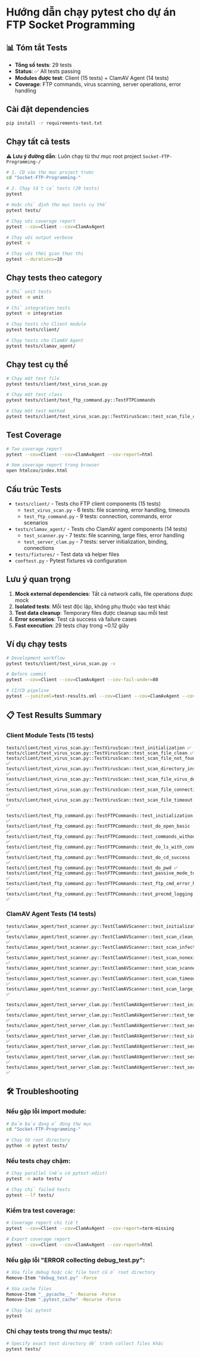 # Hướng dẫn chạy pytest cho dự án FTP Socket Programming

## 📊 Tóm tắt Tests
- **Tổng số tests**: 29 tests
- **Status**: ✅ All tests passing  
- **Modules được test**: Client (15 tests) + ClamAV Agent (14 tests)
- **Coverage**: FTP commands, virus scanning, server operations, error handling

## Cài đặt dependencies

```bash
pip install -r requirements-test.txt
```

## Chạy tất cả tests

**⚠️ Lưu ý đường dẫn**: Luôn chạy từ thư mục root project `Socket-FTP-Programming-/`

```bash
# 1. CD vào thư mục project trước
cd "Socket-FTP-Programming-"

# 2. Chạy tất cả tests (29 tests)
pytest

# Hoặc chỉ định thư mục tests cụ thể
pytest tests/

# Chạy với coverage report
pytest --cov=Client --cov=ClamAvAgent

# Chạy với output verbose
pytest -v

# Chạy với thời gian thực thi
pytest --durations=10
```

## Chạy tests theo category

```bash
# Chỉ unit tests
pytest -m unit

# Chỉ integration tests  
pytest -m integration

# Chạy tests cho Client module
pytest tests/client/

# Chạy tests cho ClamAV Agent
pytest tests/clamav_agent/
```

## Chạy test cụ thể

```bash
# Chạy một test file
pytest tests/client/test_virus_scan.py

# Chạy một test class
pytest tests/client/test_ftp_command.py::TestFTPCommands

# Chạy một test method
pytest tests/client/test_virus_scan.py::TestVirusScan::test_scan_file_clean
```

## Test Coverage

```bash
# Tạo coverage report
pytest --cov=Client --cov=ClamAvAgent --cov-report=html

# Xem coverage report trong browser
open htmlcov/index.html
```

## Cấu trúc Tests

- `tests/client/` - Tests cho FTP client components (15 tests)
  - `test_virus_scan.py` - 6 tests: file scanning, error handling, timeouts
  - `test_ftp_command.py` - 9 tests: connection, commands, error scenarios
- `tests/clamav_agent/` - Tests cho ClamAV agent components (14 tests)
  - `test_scanner.py` - 7 tests: file scanning, large files, error handling
  - `test_server_clam.py` - 7 tests: server initialization, binding, connections
- `tests/fixtures/` - Test data và helper files
- `conftest.py` - Pytest fixtures và configuration

## Lưu ý quan trọng

1. **Mock external dependencies**: Tất cả network calls, file operations được mock
2. **Isolated tests**: Mỗi test độc lập, không phụ thuộc vào test khác
3. **Test data cleanup**: Temporary files được cleanup sau mỗi test
4. **Error scenarios**: Test cả success và failure cases
5. **Fast execution**: 29 tests chạy trong ~0.12 giây

## Ví dụ chạy tests

```bash
# Development workflow
pytest tests/client/test_virus_scan.py -v

# Before commit
pytest --cov=Client --cov=ClamAvAgent --cov-fail-under=80

# CI/CD pipeline
pytest --junitxml=test-results.xml --cov=Client --cov=ClamAvAgent --cov-report=xml
```

## 📋 Test Results Summary

### Client Module Tests (15 tests)
```
tests/client/test_virus_scan.py::TestVirusScan::test_initialization ✅
tests/client/test_virus_scan.py::TestVirusScan::test_scan_file_clean ✅
tests/client/test_virus_scan.py::TestVirusScan::test_scan_file_not_found ✅
tests/client/test_virus_scan.py::TestVirusScan::test_scan_directory_instead_of_file ✅
tests/client/test_virus_scan.py::TestVirusScan::test_scan_file_virus_detected ✅
tests/client/test_virus_scan.py::TestVirusScan::test_scan_file_connection_error ✅
tests/client/test_virus_scan.py::TestVirusScan::test_scan_file_timeout ✅

tests/client/test_ftp_command.py::TestFTPCommands::test_initialization ✅
tests/client/test_ftp_command.py::TestFTPCommands::test_do_open_basic ✅
tests/client/test_ftp_command.py::TestFTPCommands::test_commands_without_connection ✅
tests/client/test_ftp_command.py::TestFTPCommands::test_do_ls_with_connection ✅
tests/client/test_ftp_command.py::TestFTPCommands::test_do_cd_success ✅
tests/client/test_ftp_command.py::TestFTPCommands::test_do_pwd ✅
tests/client/test_ftp_command.py::TestFTPCommands::test_passive_mode_toggle ✅
tests/client/test_ftp_command.py::TestFTPCommands::test_ftp_cmd_error_handling ✅
tests/client/test_ftp_command.py::TestFTPCommands::test_precmd_logging ✅
```

### ClamAV Agent Tests (14 tests)
```
tests/clamav_agent/test_scanner.py::TestClamAVScanner::test_initialization ✅
tests/clamav_agent/test_scanner.py::TestClamAVScanner::test_scan_clean_file ✅
tests/clamav_agent/test_scanner.py::TestClamAVScanner::test_scan_infected_file ✅
tests/clamav_agent/test_scanner.py::TestClamAVScanner::test_scan_nonexistent_file ✅
tests/clamav_agent/test_scanner.py::TestClamAVScanner::test_scan_scanner_error ✅
tests/clamav_agent/test_scanner.py::TestClamAVScanner::test_scan_timeout ✅
tests/clamav_agent/test_scanner.py::TestClamAVScanner::test_scan_large_file ✅

tests/clamav_agent/test_server_clam.py::TestClamAVAgentServer::test_initialization ✅
tests/clamav_agent/test_server_clam.py::TestClamAVAgentServer::test_temp_directory_creation ✅
tests/clamav_agent/test_server_clam.py::TestClamAVAgentServer::test_server_start_and_bind ✅
tests/clamav_agent/test_server_clam.py::TestClamAVAgentServer::test_simple_client_handling ✅
tests/clamav_agent/test_server_clam.py::TestClamAVAgentServer::test_server_socket_timeout_handling ✅
tests/clamav_agent/test_server_clam.py::TestClamAVAgentServer::test_server_stop ✅
tests/clamav_agent/test_server_clam.py::TestClamAVAgentServer::test_server_error_handling ✅
```

## 🛠️ Troubleshooting

### Nếu gặp lỗi import module:
```bash
# Đảm bảo đang ở đúng thư mục
cd "Socket-FTP-Programming-"

# Chạy từ root directory
python -m pytest tests/
```

### Nếu tests chạy chậm:
```bash
# Chạy parallel (nếu có pytest-xdist)
pytest -n auto tests/

# Chạy chỉ failed tests
pytest --lf tests/
```

### Kiểm tra test coverage:
```bash
# Coverage report chi tiết
pytest --cov=Client --cov=ClamAvAgent --cov-report=term-missing

# Export coverage report
pytest --cov=Client --cov=ClamAvAgent --cov-report=html
```

### Nếu gặp lỗi "ERROR collecting debug_test.py":
```bash
# Xóa file debug hoặc các file test cũ ở root directory
Remove-Item "debug_test.py" -Force

# Xóa cache files
Remove-Item "__pycache__" -Recurse -Force
Remove-Item ".pytest_cache" -Recurse -Force

# Chạy lại pytest
pytest
```

### Chỉ chạy tests trong thư mục tests/:
```bash
# Specify exact test directory để tránh collect files khác
pytest tests/
```
